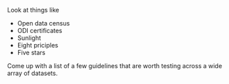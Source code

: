 Look at things like

* Open data census
* ODI certificates
* Sunlight
* Eight priciples
* Five stars

Come up with a list of a few guidelines that are worth testing
across a wide array of datasets.
